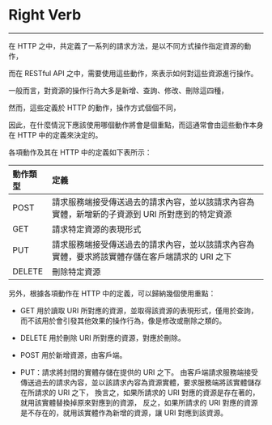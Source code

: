 # Right Verb

---

在 HTTP 之中，共定義了一系列的請求方法，是以不同方式操作指定資源的動作，

而在 RESTful API 之中，需要使用這些動作，來表示如何對這些資源進行操作。

一般而言，對資源的操作行為大多是新增、查詢、修改、刪除這四種，

然而，這些定義於 HTTP 的動作，操作方式個個不同，

因此，在什麼情況下應該使用哪個動作將會是個重點，而這通常會由這些動作本身在 HTTP 中的定義來決定的。

各項動作及其在 HTTP 中的定義如下表所示：

| 動作類型 | 定義 |
| :--- | :--- |
| POST | 請求服務端接受傳送過去的請求內容，並以該請求內容為實體，新增新的子資源到 URI 所對應到的特定資源 |
| GET | 請求特定資源的表現形式 |
| PUT | 請求服務端接受傳送過去的請求內容，並以該請求內容為實體，要求將該實體存儲在客戶端請求的 URI 之下 |
| DELETE | 刪除特定資源 |

另外，根據各項動作在 HTTP 中的定義，可以歸納幾個使用重點：

* GET 用於讀取 URI 所對應的資源，並取得該資源的表現形式，僅用於查詢，而不該用於會引發其他效果的操作行為，像是修改或刪除之類的。

* DELETE 用於刪除 URI 所對應的資源，對應於刪除。

* POST 用於新增資源，由客戶端。

* PUT：請求將封閉的實體存儲在提供的 URI 之下。
  由客戶端請求服務端接受傳送過去的請求內容，並以該請求內容為資源實體，要求服務端將該實體儲存在所請求的 URI 之下，
  換言之，如果所請求的 URI 對應的資源是存在著的，就用該實體替換掉原來對應到的資源，
  反之，如果所請求的 URI 對應的資源是不存在的，就用該實體作為新增的資源，讓 URI 對應到該資源。


